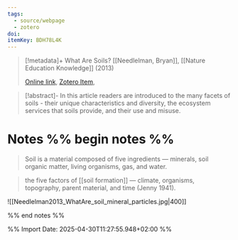 ```yaml
---
tags:
  - source/webpage
  - zotero
doi: 
itemKey: BDH78L4K
---
```

>[!metadata]+
> What Are Soils?
> [[Needlelman, Bryan]], 
> [[Nature Education Knowledge]] (2013)
> 
> [Online link](https://www.nature.com/scitable/knowledge/library/what-are-soils-67647639/), [Zotero Item](zotero://select/library/items/BDH78L4K), 

>[!abstract]-
>In this article readers are introduced to the many facets of soils - their unique characteristics and diversity, the ecosystem services that soils provide, and their use and misuse.

# Notes %% begin notes %%

> Soil is a material composed of five ingredients — minerals, soil organic matter, living organisms, gas, and water.

> the five factors of [[soil formation]] — climate, organisms, topography, parent material, and time (Jenny 1941).

![[Needlelman2013_WhatAre_soil_mineral_particles.jpg|400]]


%% end notes %%




%% Import Date: 2025-04-30T11:27:55.948+02:00 %%
